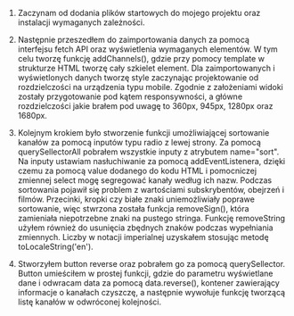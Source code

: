 1. Zaczynam od dodania plików startowych do mojego projektu oraz instalacji wymaganych zależności.

2. Następnie przeszedłem do zaimportowania danych za pomocą interfejsu fetch API oraz wyświetlenia wymaganych elementów. W tym celu tworzę funkcję addChannels(), gdzie przy pomocy template w strukturze HTML tworzę cały szkielet element. Dla zaimportowanych i wyświetlonych danych tworzę style zaczynając projektowanie od rozdzielczości na urządzenia typu mobile. Zgodnie z założeniami widoki zostały przygotowanie pod kątem responsywności, a główne rozdzielczości jakie brałem pod uwagę to 360px, 945px, 1280px oraz 1680px.

3. Kolejnym krokiem było stworzenie funkcji umożliwiającej sortowanie kanałów za pomocą inputów typu radio z lewej strony. Za pomocą querySellectorAll pobrałem wszystkie inputy z atrybutem name="sort". Na inputy ustawiam nasłuchiwanie za pomocą addEventListenera, dzięki czemu za pomocą value dodanego do kodu HTML i pomocniczej zmiennej select mogę segregować kanały według ich nazw. Podczas sortowania pojawił się problem z wartościami subskrybentów, obejrzeń i filmów. Przecinki, kropki czy białe znaki uniemożliwiały poprawe sortowanie, więc stwrzona została funkcja removeSign(), która zamieniała niepotrzebne znaki na pustego stringa. Funkcję removeString użyłem również do usunięcia zbędnych znaków podczas wypełniania zmiennych. Liczby w notacji imperialnej uzyskałem stosując metodę toLocaleString('en').

4. Stworzyłem button reverse oraz pobrałem go za pomocą querySellector. Button umieściłem w prostej funkcji, gdzie do parametru wyświetlane dane i odwracam data za pomocą data.reverse(), kontener zawierający informacje o kanałach czyszczę, a następnie wywołuje funkcję tworzącą listę kanałów w odwróconej kolejności.
